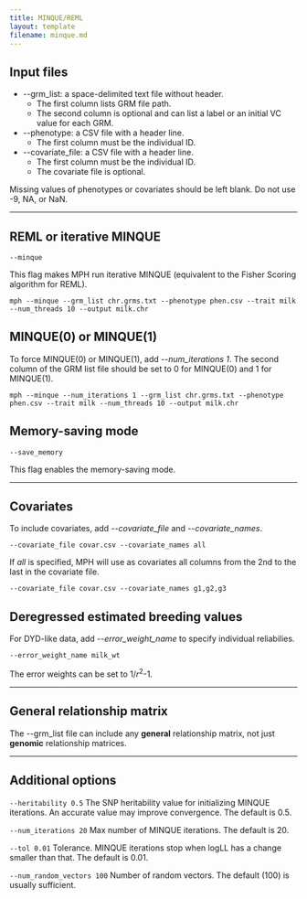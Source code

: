 ```yaml
---
title: MINQUE/REML
layout: template
filename: minque.md
---
```


## Input files
* \-\-grm_list: a space-delimited text file without header.
  * The first column lists GRM file path. 
  * The second column is optional and can list a label or an initial VC value for each GRM.
* \-\-phenotype: a CSV file with a header line. 
  * The first column must be the individual ID.
* \-\-covariate_file: a CSV file with a header line.
  * The first column must be the individual ID.
  * The covariate file is optional. 

Missing values of phenotypes or covariates should be left blank. Do not use -9, NA, or NaN. 

---

## REML or iterative MINQUE
```
--minque
```
This flag makes MPH run iterative MINQUE (equivalent to the Fisher Scoring algorithm for REML).

```
mph --minque --grm_list chr.grms.txt --phenotype phen.csv --trait milk --num_threads 10 --output milk.chr
```

## MINQUE(0) or MINQUE(1)
To force MINQUE(0) or MINQUE(1), add *\-\-num_iterations 1*. The second column of the GRM list file should be set to 0 for MINQUE(0) and 1 for MINQUE(1).
```
mph --minque --num_iterations 1 --grm_list chr.grms.txt --phenotype phen.csv --trait milk --num_threads 10 --output milk.chr
```

## Memory-saving mode
```
--save_memory
```
This flag enables the memory-saving mode.

---

## Covariates
To include covariates, add \-\-*covariate_file* and \-\-*covariate_names*.
```
--covariate_file covar.csv --covariate_names all
```
If *all* is specified, MPH will use as covariates all columns from the 2nd to the last in the covariate file.
```
--covariate_file covar.csv --covariate_names g1,g2,g3
```

## Deregressed estimated breeding values
For DYD-like data, add \-\-*error_weight_name* to specify individual reliabilies.
```
--error_weight_name milk_wt
```
The error weights can be set to 1/*r*<sup>2</sup>-1.

---

## General relationship matrix
The \-\-grm_list file can include any **general** relationship matrix, not just **genomic** relationship matrices.

---

## Additional options
```--heritability 0.5```
The SNP heritability value for initializing MINQUE iterations. An accurate value may improve convergence. The default is 0.5.

```--num_iterations 20```
Max number of MINQUE iterations. The default is 20.

```--tol 0.01```
Tolerance. MINQUE iterations stop when logLL has a change smaller than that. The default is 0.01.

```--num_random_vectors 100```
Number of random vectors. The default (100) is usually sufficient.
